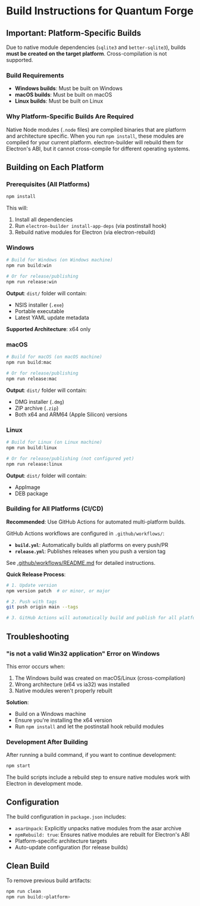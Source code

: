 # Build Instructions for Quantum Forge

## Important: Platform-Specific Builds

Due to native module dependencies (`sqlite3` and `better-sqlite3`), builds **must be created on the target platform**. Cross-compilation is not supported.

### Build Requirements

- **Windows builds**: Must be built on Windows
- **macOS builds**: Must be built on macOS
- **Linux builds**: Must be built on Linux

### Why Platform-Specific Builds Are Required

Native Node modules (`.node` files) are compiled binaries that are platform and architecture specific. When you run `npm install`, these modules are compiled for your current platform. electron-builder will rebuild them for Electron's ABI, but it cannot cross-compile for different operating systems.

## Building on Each Platform

### Prerequisites (All Platforms)

```bash
npm install
```

This will:
1. Install all dependencies
2. Run `electron-builder install-app-deps` (via postinstall hook)
3. Rebuild native modules for Electron (via electron-rebuild)

### Windows

```bash
# Build for Windows (on Windows machine)
npm run build:win

# Or for release/publishing
npm run release:win
```

**Output**: `dist/` folder will contain:
- NSIS installer (`.exe`)
- Portable executable
- Latest YAML update metadata

**Supported Architecture**: x64 only

### macOS

```bash
# Build for macOS (on macOS machine)
npm run build:mac

# Or for release/publishing
npm run release:mac
```

**Output**: `dist/` folder will contain:
- DMG installer (`.dmg`)
- ZIP archive (`.zip`)
- Both x64 and ARM64 (Apple Silicon) versions

### Linux

```bash
# Build for Linux (on Linux machine)
npm run build:linux

# Or for release/publishing (not configured yet)
npm run release:linux
```

**Output**: `dist/` folder will contain:
- AppImage
- DEB package

### Building for All Platforms (CI/CD)

**Recommended**: Use GitHub Actions for automated multi-platform builds.

GitHub Actions workflows are configured in `.github/workflows/`:
- **`build.yml`**: Automatically builds all platforms on every push/PR
- **`release.yml`**: Publishes releases when you push a version tag

See [.github/workflows/README.md](.github/workflows/README.md) for detailed instructions.

**Quick Release Process**:
```bash
# 1. Update version
npm version patch  # or minor, or major

# 2. Push with tags
git push origin main --tags

# 3. GitHub Actions will automatically build and publish for all platforms!
```

## Troubleshooting

### "is not a valid Win32 application" Error on Windows

This error occurs when:
1. The Windows build was created on macOS/Linux (cross-compilation)
2. Wrong architecture (x64 vs ia32) was installed
3. Native modules weren't properly rebuilt

**Solution**:
- Build on a Windows machine
- Ensure you're installing the x64 version
- Run `npm install` and let the postinstall hook rebuild modules

### Development After Building

After running a build command, if you want to continue development:

```bash
npm start
```

The build scripts include a rebuild step to ensure native modules work with Electron in development mode.

## Configuration

The build configuration in `package.json` includes:

- `asarUnpack`: Explicitly unpacks native modules from the asar archive
- `npmRebuild: true`: Ensures native modules are rebuilt for Electron's ABI
- Platform-specific architecture targets
- Auto-update configuration (for release builds)

## Clean Build

To remove previous build artifacts:

```bash
npm run clean
npm run build:<platform>
```
